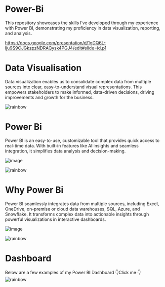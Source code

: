 # Power-Bi
This repository showcases the skills I’ve developed through my experience with Power BI, demonstrating my proficiency in data visualization, reporting, and analysis.

https://docs.google.com/presentation/d/1gDQ6L-lju9S9CJGkzpzNDRAQysk4PGJ4/edit#slide=id.p1

# Data Visualisation
Data visualization enables us to consolidate complex data from multiple sources into clear, easy-to-understand visual representations. This empowers stakeholders to make informed, data-driven decisions, driving improvements and growth for the business.

![rainbow](https://github.com/Winxent/portfolio/assets/146320825/5dc438d2-e138-4db0-97a0-e5ae8c3473e8)

# Power Bi
Power BI is an easy-to-use, customizable tool that provides quick access to real-time data. With built-in features like AI insights and seamless integration, it simplifies data analysis and decision-making.

![image](https://github.com/user-attachments/assets/b3fb4eca-e5c7-4437-b3ef-2123576f0d27)

![rainbow](https://github.com/Winxent/portfolio/assets/146320825/5dc438d2-e138-4db0-97a0-e5ae8c3473e8)

# Why Power Bi
Power BI seamlessly integrates data from multiple sources, including Excel, OneDrive, on-premise or cloud data warehouses, SQL, Azure, and Snowflake. It transforms complex data into actionable insights through powerful visualizations in interactive dashboards.

![image](https://github.com/user-attachments/assets/3d8e652c-fa7d-4d36-91ed-10c1c3a6f034)

![rainbow](https://github.com/Winxent/portfolio/assets/146320825/5dc438d2-e138-4db0-97a0-e5ae8c3473e8)

# Dashboard
Below are a few examples of my Power BI Dashboard
👇Click me 👇
![rainbow](https://github.com/Winxent/portfolio/assets/146320825/5dc438d2-e138-4db0-97a0-e5ae8c3473e8)


